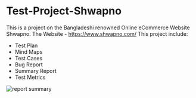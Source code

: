 # Test-Project-Shwapno

This is a project on the Bangladeshi renowned Online eCommerce Website Shwapno. 
The Website - https://www.shwapno.com/
This project include:
 - Test Plan
 - Mind Maps
 - Test Cases
 - Bug Report
 - Summary Report
 - Test Metrics

![report summary](https://github.com/Akib7/Test-Case-Project-Shwapno/assets/75217894/e3a08d8d-e049-442b-8923-2e9cc4e21274)
